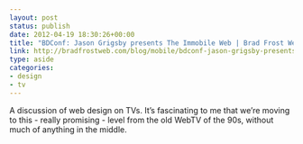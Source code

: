 ```yaml
---
layout: post
status: publish
date: 2012-04-19 18:30:26+00:00
title: "BDConf: Jason Grigsby presents The Immobile Web | Brad Frost Web"
link: http://bradfrostweb.com/blog/mobile/bdconf-jason-grigsby-presents-the-immobile-web/?utm_source=feedburner&utm_medium=feed&utm_campaign=Feed:brad-frosts-blog(BradFrostWeb) 
type: aside
categories:
- design
- tv
---
```

A discussion of web design on TVs. It’s fascinating to me that we’re moving to this - really promising - level from the old WebTV of the 90s, without much of anything in the middle.